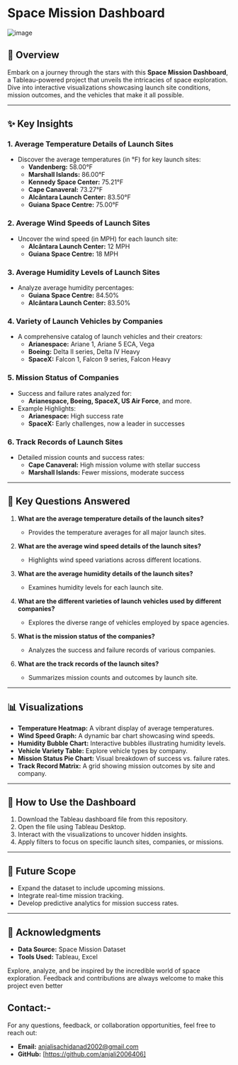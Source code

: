 # Space Mission Dashboard  

![image](https://github.com/user-attachments/assets/2b141424-736a-4cb5-bc25-16d9622a5da9)

## 🚀 Overview
Embark on a journey through the stars with this **Space Mission Dashboard**, a Tableau-powered project that unveils the intricacies of space exploration. Dive into interactive visualizations showcasing launch site conditions, mission outcomes, and the vehicles that make it all possible. 

---

## ✨ Key Insights

### 1. **Average Temperature Details of Launch Sites**
   - Discover the average temperatures (in °F) for key launch sites:
     - **Vandenberg:** 58.00°F
     - **Marshall Islands:** 86.00°F
     - **Kennedy Space Center:** 75.21°F
     - **Cape Canaveral:** 73.27°F
     - **Alcântara Launch Center:** 83.50°F
     - **Guiana Space Centre:** 75.00°F

### 2. **Average Wind Speeds of Launch Sites**
   - Uncover the wind speed (in MPH) for each launch site:
     - **Alcântara Launch Center:** 12 MPH
     - **Guiana Space Centre:** 18 MPH

### 3. **Average Humidity Levels of Launch Sites**
   - Analyze average humidity percentages:
     - **Guiana Space Centre:** 84.50%
     - **Alcântara Launch Center:** 83.50%

### 4. **Variety of Launch Vehicles by Companies**
   - A comprehensive catalog of launch vehicles and their creators:
     - **Arianespace:** Ariane 1, Ariane 5 ECA, Vega
     - **Boeing:** Delta II series, Delta IV Heavy
     - **SpaceX:** Falcon 1, Falcon 9 series, Falcon Heavy

### 5. **Mission Status of Companies**
   - Success and failure rates analyzed for:
     - **Arianespace, Boeing, SpaceX, US Air Force**, and more.
   - Example Highlights:
     - **Arianespace:** High success rate
     - **SpaceX:** Early challenges, now a leader in successes

### 6. **Track Records of Launch Sites**
   - Detailed mission counts and success rates:
     - **Cape Canaveral:** High mission volume with stellar success
     - **Marshall Islands:** Fewer missions, moderate success

---

## 📝 Key Questions Answered

1. **What are the average temperature details of the launch sites?**
   - Provides the temperature averages for all major launch sites.

2. **What are the average wind speed details of the launch sites?**
   - Highlights wind speed variations across different locations.

3. **What are the average humidity details of the launch sites?**
   - Examines humidity levels for each launch site.

4. **What are the different varieties of launch vehicles used by different companies?**
   - Explores the diverse range of vehicles employed by space agencies.

5. **What is the mission status of the companies?**
   - Analyzes the success and failure records of various companies.

6. **What are the track records of the launch sites?**
   - Summarizes mission counts and outcomes by launch site.

---

## 📊 Visualizations
- **Temperature Heatmap:** A vibrant display of average temperatures.
- **Wind Speed Graph:** A dynamic bar chart showcasing wind speeds.
- **Humidity Bubble Chart:** Interactive bubbles illustrating humidity levels.
- **Vehicle Variety Table:** Explore vehicle types by company.
- **Mission Status Pie Chart:** Visual breakdown of success vs. failure rates.
- **Track Record Matrix:** A grid showing mission outcomes by site and company.

---

## 🌌 How to Use the Dashboard
1. Download the Tableau dashboard file from this repository.
2. Open the file using Tableau Desktop.
3. Interact with the visualizations to uncover hidden insights.
4. Apply filters to focus on specific launch sites, companies, or missions.

---

## 🚀 Future Scope
- Expand the dataset to include upcoming missions.
- Integrate real-time mission tracking.
- Develop predictive analytics for mission success rates.

---

## 🙌 Acknowledgments
- **Data Source:** Space Mission Dataset
- **Tools Used:** Tableau, Excel

Explore, analyze, and be inspired by the incredible world of space exploration. Feedback and contributions are always welcome to make this project even better


## Contact:-

For any questions, feedback, or collaboration opportunities, feel free to reach out:  
- **Email:** anjalisachidanad2002@gmail.com  
- **GitHub:** [https://github.com/anjali2006406] 

